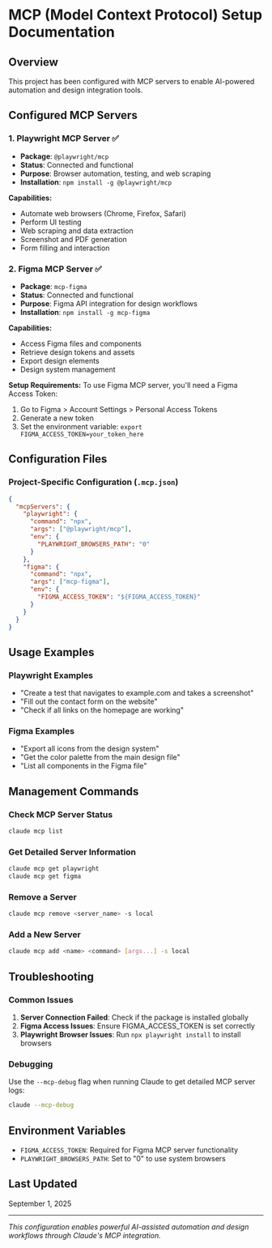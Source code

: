 # MCP (Model Context Protocol) Setup Documentation

## Overview
This project has been configured with MCP servers to enable AI-powered automation and design integration tools.

## Configured MCP Servers

### 1. Playwright MCP Server ✅
- **Package**: `@playwright/mcp`
- **Status**: Connected and functional
- **Purpose**: Browser automation, testing, and web scraping
- **Installation**: `npm install -g @playwright/mcp`

**Capabilities:**
- Automate web browsers (Chrome, Firefox, Safari)
- Perform UI testing
- Web scraping and data extraction
- Screenshot and PDF generation
- Form filling and interaction

### 2. Figma MCP Server ✅
- **Package**: `mcp-figma`
- **Status**: Connected and functional
- **Purpose**: Figma API integration for design workflows
- **Installation**: `npm install -g mcp-figma`

**Capabilities:**
- Access Figma files and components
- Retrieve design tokens and assets
- Export design elements
- Design system management

**Setup Requirements:**
To use Figma MCP server, you'll need a Figma Access Token:
1. Go to Figma > Account Settings > Personal Access Tokens
2. Generate a new token
3. Set the environment variable: `export FIGMA_ACCESS_TOKEN=your_token_here`

## Configuration Files

### Project-Specific Configuration (`.mcp.json`)
```json
{
  "mcpServers": {
    "playwright": {
      "command": "npx",
      "args": ["@playwright/mcp"],
      "env": {
        "PLAYWRIGHT_BROWSERS_PATH": "0"
      }
    },
    "figma": {
      "command": "npx",
      "args": ["mcp-figma"],
      "env": {
        "FIGMA_ACCESS_TOKEN": "${FIGMA_ACCESS_TOKEN}"
      }
    }
  }
}
```

## Usage Examples

### Playwright Examples
- "Create a test that navigates to example.com and takes a screenshot"
- "Fill out the contact form on the website"
- "Check if all links on the homepage are working"

### Figma Examples
- "Export all icons from the design system"
- "Get the color palette from the main design file"
- "List all components in the Figma file"

## Management Commands

### Check MCP Server Status
```bash
claude mcp list
```

### Get Detailed Server Information
```bash
claude mcp get playwright
claude mcp get figma
```

### Remove a Server
```bash
claude mcp remove <server_name> -s local
```

### Add a New Server
```bash
claude mcp add <name> <command> [args...] -s local
```

## Troubleshooting

### Common Issues
1. **Server Connection Failed**: Check if the package is installed globally
2. **Figma Access Issues**: Ensure FIGMA_ACCESS_TOKEN is set correctly
3. **Playwright Browser Issues**: Run `npx playwright install` to install browsers

### Debugging
Use the `--mcp-debug` flag when running Claude to get detailed MCP server logs:
```bash
claude --mcp-debug
```

## Environment Variables
- `FIGMA_ACCESS_TOKEN`: Required for Figma MCP server functionality
- `PLAYWRIGHT_BROWSERS_PATH`: Set to "0" to use system browsers

## Last Updated
September 1, 2025

---
*This configuration enables powerful AI-assisted automation and design workflows through Claude's MCP integration.*
